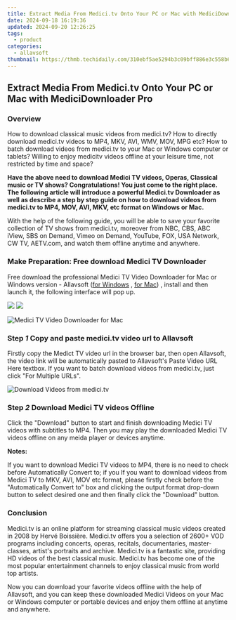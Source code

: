 ```yaml
---
title: Extract Media From Medici.tv Onto Your PC or Mac with MediciDownloader Pro
date: 2024-09-18 16:19:36
updated: 2024-09-20 12:26:25
tags:
  - product
categories:
  - allavsoft
thumbnail: https://thmb.techidaily.com/310ebf5ae5294b3c09bff886e3c558b63079bc0b815690abddeb6c6ade1d7933.JPG
---
```


## Extract Media From Medici.tv Onto Your PC or Mac with MediciDownloader Pro

### Overview

How to download classical music videos from medici.tv? How to directly download medici.tv videos to MP4, MKV, AVI, WMV, MOV, MPG etc? How to batch download videos from medici.tv to your Mac or Windows computer or tablets? Willing to enjoy medicitv videos offline at your leisure time, not restricted by time and space?

**Have the above need to download Medici TV videos, Operas, Classical music or TV shows? Congratulations! You just come to the right place. The following article will introduce a powerful Medici.tv Downloader as well as describe a step by step guide on how to download videos from medici.tv to MP4, MOV, AVI, MKV, etc format on Windows or Mac.**

With the help of the following guide, you will be able to save your favorite collection of TV shows from medici.tv, moreover from NBC, CBS, ABC iView, SBS on Demand, Vimeo on Demand, YouTube, FOX, USA Network, CW TV, AETV.com, and watch them offline anytime and anywhere.

### Make Preparation: Free download Medici TV Downloader

Free download the professional Medici TV Video Downloader for Mac or Windows version - Allavsoft ([for Windows](https://tools.techidaily.com/allavsoft/products/) , [for Mac](https://tools.techidaily.com/allavsoft/products/)) , install and then launch it, the following interface will pop up.

[![](https://www.allavsoft.com/how-to/../images/how-to/free-download-win.jpg)](https://tools.techidaily.com/allavsoft/products/) [![](https://www.allavsoft.com/how-to/../images/how-to/free-download-mac.jpg)](https://tools.techidaily.com/allavsoft/products/)

![Medici TV Video Downloader for Mac](https://www.allavsoft.com/how-to/../images/allavsoft-mac/screen-shot-600.jpg)

### Step _1_ Copy and paste medici.tv video url to Allavsoft

Firstly copy the Medict TV video url in the browser bar, then open Allavsoft, the video link will be automatically pasted to Allavsoft's Paste Video URL Here textbox. If you want to batch download videos from medici.tv, just click "For Multiple URLs".

![Download Videos from medici.tv](https://www.allavsoft.com/how-to/../images/how-to/download-youtube-videos-as-mp4-on-mac-windows/download-youtube-to-mp4-on-mac.jpg)

### Step _2_ Download Medici TV videos Offline

Click the "Download" button to start and finish downloading Medici TV videos with subtitles to MP4\. Then you may play the downloaded Medici TV videos offline on any meida player or devices anytime. 

**Notes:**

If you want to download Medici TV videos to MP4, there is no need to check before Automatically Convert to; if you If you want to download videos from Medici TV to MKV, AVI, MOV etc format, please firstly check before the "Automatically Convert to" box and clicking the output format drop-down button to select desired one and then finally click the "Download" button.

### Conclusion

Medici.tv is an online platform for streaming classical music videos created in 2008 by Hervé Boissière. Medici.tv offers you a selection of 2600+ VOD programs including concerts, operas, recitals, documentaries, master-classes, artist's portraits and archive. Medici.tv is a fantastic site, providing HD videos of the best classical music. Medici.tv has become one of the most popular entertainment channels to enjoy classical music from world top artists.

Now you can download your favorite videos offline with the help of Allavsoft, and you can keep these downloaded Medici Videos on your Mac or Windows computer or portable devices and enjoy them offline at anytime and anywhere.

<ins class="adsbygoogle"
     style="display:block"
     data-ad-format="autorelaxed"
     data-ad-client="ca-pub-7571918770474297"
     data-ad-slot="1223367746"></ins>



<ins class="adsbygoogle"
     style="display:block"
     data-ad-client="ca-pub-7571918770474297"
     data-ad-slot="8358498916"
     data-ad-format="auto"
     data-full-width-responsive="true"></ins>
